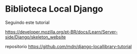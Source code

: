 # Biblioteca Local Django

Seguindo este tutorial

https://developer.mozilla.org/pt-BR/docs/Learn/Server-side/Django/skeleton_website

repositorio 
https://github.com/mdn/django-locallibrary-tutorial
